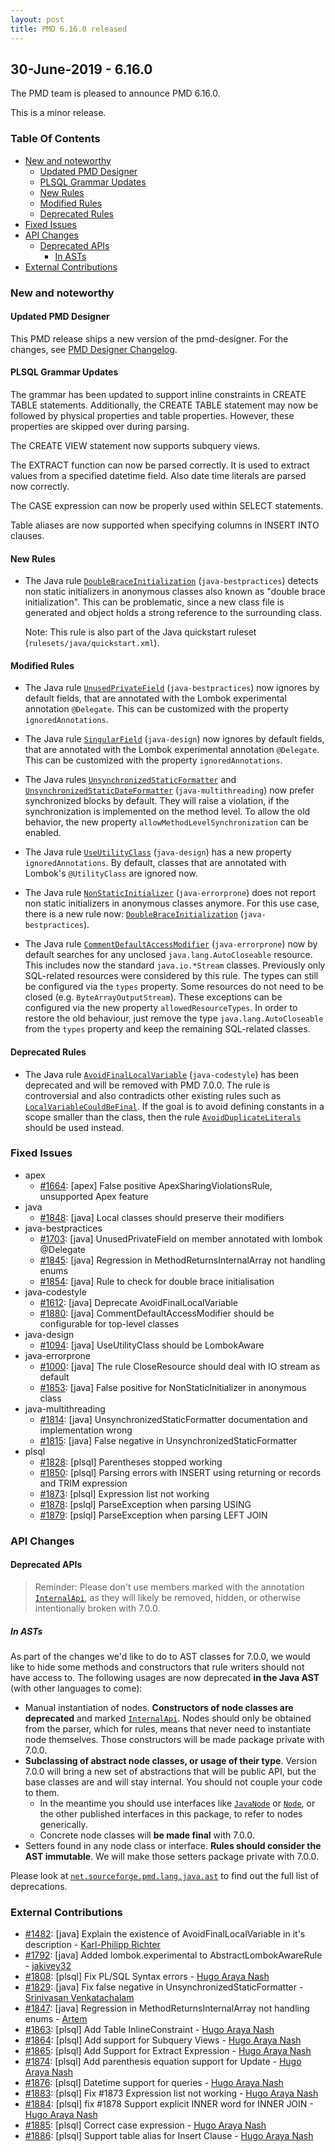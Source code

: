 ```yaml
---
layout: post
title: PMD 6.16.0 released
---
```


## 30-June-2019 - 6.16.0

The PMD team is pleased to announce PMD 6.16.0.

This is a minor release.

### Table Of Contents

* [New and noteworthy](#new-and-noteworthy)
    * [Updated PMD Designer](#updated-pmd-designer)
    * [PLSQL Grammar Updates](#plsql-grammar-updates)
    * [New Rules](#new-rules)
    * [Modified Rules](#modified-rules)
    * [Deprecated Rules](#deprecated-rules)
* [Fixed Issues](#fixed-issues)
* [API Changes](#api-changes)
    * [Deprecated APIs](#deprecated-apis)
        * [In ASTs](#in-asts)
* [External Contributions](#external-contributions)

### New and noteworthy

#### Updated PMD Designer

This PMD release ships a new version of the pmd-designer.
For the changes, see [PMD Designer Changelog](https://github.com/pmd/pmd-designer/releases/tag/6.16.0).

#### PLSQL Grammar Updates

The grammar has been updated to support inline constraints in CREATE TABLE statements. Additionally, the
CREATE TABLE statement may now be followed by physical properties and table properties. However, these
properties are skipped over during parsing.

The CREATE VIEW statement now supports subquery views.

The EXTRACT function can now be parsed correctly. It is used to extract values from a specified
datetime field. Also date time literals are parsed now correctly.

The CASE expression can now be properly used within SELECT statements.

Table aliases are now supported when specifying columns in INSERT INTO clauses.

#### New Rules

*   The Java rule [`DoubleBraceInitialization`](https://pmd.github.io/pmd-6.16.0/pmd_rules_java_bestpractices.html#doublebraceinitialization) (`java-bestpractices`)
    detects non static initializers in anonymous classes also known as "double brace initialization".
    This can be problematic, since a new class file is generated and object holds a strong reference
    to the surrounding class.
    
    Note: This rule is also part of the Java quickstart ruleset (`rulesets/java/quickstart.xml`).

#### Modified Rules

*   The Java rule [`UnusedPrivateField`](https://pmd.github.io/pmd-6.16.0/pmd_rules_java_bestpractices.html#unusedprivatefield) (`java-bestpractices`) now ignores by
    default fields, that are annotated with the Lombok experimental annotation `@Delegate`. This can be
    customized with the property `ignoredAnnotations`.

*   The Java rule [`SingularField`](https://pmd.github.io/pmd-6.16.0/pmd_rules_java_design.html#singularfield) (`java-design`) now ignores by
    default fields, that are annotated with the Lombok experimental annotation `@Delegate`. This can be
    customized with the property `ignoredAnnotations`.

*   The Java rules [`UnsynchronizedStaticFormatter`](https://pmd.github.io/pmd-6.16.0/pmd_rules_java_multithreading.html#unsynchronizedstaticformatter) and
    [`UnsynchronizedStaticDateFormatter`](https://pmd.github.io/pmd-6.16.0/pmd_rules_java_multithreading.html#unsynchronizedstaticdateformatter) (`java-multithreading`)
    now prefer synchronized blocks by default. They will raise a violation, if the synchronization is implemented
    on the method level. To allow the old behavior, the new property `allowMethodLevelSynchronization` can
    be enabled.

*   The Java rule [`UseUtilityClass`](https://pmd.github.io/pmd-6.16.0/pmd_rules_java_design.html#useutilityclass) (`java-design`) has a new property `ignoredAnnotations`.
    By default, classes that are annotated with Lombok's `@UtilityClass` are ignored now.

*   The Java rule [`NonStaticInitializer`](https://pmd.github.io/pmd-6.16.0/pmd_rules_java_errorprone.html#nonstaticinitializer) (`java-errorprone`) does not report
    non static initializers in anonymous classes anymore. For this use case, there is a new rule now:
    [`DoubleBraceInitialization`](https://pmd.github.io/pmd-6.16.0/pmd_rules_java_bestpractices.html#doublebraceinitialization) (`java-bestpractices`).

*   The Java rule [`CommentDefaultAccessModifier`](https://pmd.github.io/pmd-6.16.0/pmd_rules_java_codestyle.html#commentdefaultaccessmodifier) (`java-errorprone`) now by default searches
    for any unclosed `java.lang.AutoCloseable` resource. This includes now the standard `java.io.*Stream` classes.
    Previously only SQL-related resources were considered by this rule. The types can still be configured
    via the `types` property. Some resources do not need to be closed (e.g. `ByteArrayOutputStream`). These
    exceptions can be configured via the new property `allowedResourceTypes`.
    In order to restore the old behaviour, just remove the type `java.lang.AutoCloseable` from the `types`
    property and keep the remaining SQL-related classes.

#### Deprecated Rules

*   The Java rule [`AvoidFinalLocalVariable`](https://pmd.github.io/pmd-6.16.0/pmd_rules_java_codestyle.html#avoidfinallocalvariable) (`java-codestyle`) has been deprecated
    and will be removed with PMD 7.0.0. The rule is controversial and also contradicts other existing
    rules such as [`LocalVariableCouldBeFinal`](https://pmd.github.io/pmd-6.16.0/pmd_rules_java_codestyle.html#localvariablecouldbefinal). If the goal is to avoid defining
    constants in a scope smaller than the class, then the rule [`AvoidDuplicateLiterals`](https://pmd.github.io/pmd-6.16.0/pmd_rules_java_errorprone.html#avoidduplicateliterals)
    should be used instead.

### Fixed Issues

*   apex
    *   [#1664](https://github.com/pmd/pmd/issues/1664): \[apex] False positive ApexSharingViolationsRule, unsupported Apex feature
*   java
    *   [#1848](https://github.com/pmd/pmd/issues/1848): \[java] Local classes should preserve their modifiers
*   java-bestpractices
    *   [#1703](https://github.com/pmd/pmd/issues/1703): \[java] UnusedPrivateField on member annotated with lombok @Delegate
    *   [#1845](https://github.com/pmd/pmd/issues/1845): \[java] Regression in MethodReturnsInternalArray not handling enums
    *   [#1854](https://github.com/pmd/pmd/issues/1854): \[java] Rule to check for double brace initialisation
*   java-codestyle
    *   [#1612](https://github.com/pmd/pmd/issues/1612): \[java] Deprecate AvoidFinalLocalVariable
    *   [#1880](https://github.com/pmd/pmd/issues/1880): \[java] CommentDefaultAccessModifier should be configurable for top-level classes
*   java-design
    *   [#1094](https://github.com/pmd/pmd/issues/1094): \[java] UseUtilityClass should be LombokAware
*   java-errorprone
    *   [#1000](https://github.com/pmd/pmd/issues/1000): \[java] The rule CloseResource should deal with IO stream as default
    *   [#1853](https://github.com/pmd/pmd/issues/1853): \[java] False positive for NonStaticInitializer in anonymous class
*   java-multithreading
    *   [#1814](https://github.com/pmd/pmd/issues/1814): \[java] UnsynchronizedStaticFormatter documentation and implementation wrong
    *   [#1815](https://github.com/pmd/pmd/issues/1815): \[java] False negative in UnsynchronizedStaticFormatter
*   plsql
    *   [#1828](https://github.com/pmd/pmd/issues/1828): \[plsql] Parentheses stopped working
    *   [#1850](https://github.com/pmd/pmd/issues/1850): \[plsql] Parsing errors with INSERT using returning or records and TRIM expression
    *   [#1873](https://github.com/pmd/pmd/issues/1873): \[plsql] Expression list not working
    *   [#1878](https://github.com/pmd/pmd/issues/1878): \[pslql] ParseException when parsing USING
    *   [#1879](https://github.com/pmd/pmd/issues/1879): \[pslql] ParseException when parsing LEFT JOIN

### API Changes

#### Deprecated APIs

> Reminder: Please don't use members marked with the annotation [`InternalApi`](https://javadoc.io/page/net.sourceforge.pmd/pmd-core/6.16.0/net/sourceforge/pmd/annotation/InternalApi.html#), as they will likely be removed, hidden, or otherwise intentionally broken with 7.0.0.


##### In ASTs

As part of the changes we'd like to do to AST classes for 7.0.0, we would like to
hide some methods and constructors that rule writers should not have access to.
The following usages are now deprecated **in the Java AST** (with other languages to come):

* Manual instantiation of nodes. **Constructors of node classes are deprecated** and marked [`InternalApi`](https://javadoc.io/page/net.sourceforge.pmd/pmd-core/6.16.0/net/sourceforge/pmd/annotation/InternalApi.html#). Nodes should only be obtained from the parser, which for rules, means that never need to instantiate node themselves. Those constructors will be made package private with 7.0.0.
* **Subclassing of abstract node classes, or usage of their type**. Version 7.0.0 will bring a new set of abstractions that will be public API, but the base classes are and will stay internal. You should not couple your code to them.
  * In the meantime you should use interfaces like [`JavaNode`](https://javadoc.io/page/net.sourceforge.pmd/pmd-java/6.16.0/net/sourceforge/pmd/lang/java/ast/JavaNode.html#) or  [`Node`](https://javadoc.io/page/net.sourceforge.pmd/pmd-core/6.16.0/net/sourceforge/pmd/lang/ast/Node.html#), or the other published interfaces in this package, to refer to nodes generically.
  * Concrete node classes will **be made final** with 7.0.0.
* Setters found in any node class or interface. **Rules should consider the AST immutable**. We will make those setters package private with 7.0.0.

Please look at [`net.sourceforge.pmd.lang.java.ast`](https://javadoc.io/page/net.sourceforge.pmd/pmd-java/6.16.0/net/sourceforge/pmd/lang/java/ast/package-summary.html#) to find out the full list
of deprecations.





### External Contributions

*   [#1482](https://github.com/pmd/pmd/pull/1482): \[java] Explain the existence of AvoidFinalLocalVariable in it's description - [Karl-Philipp Richter](https://github.com/krichter722)
*   [#1792](https://github.com/pmd/pmd/pull/1792): \[java] Added lombok.experimental to AbstractLombokAwareRule - [jakivey32](https://github.com/jakivey32)
*   [#1808](https://github.com/pmd/pmd/pull/1808): \[plsql] Fix PL/SQL Syntax errors - [Hugo Araya Nash](https://github.com/kabroxiko)
*   [#1829](https://github.com/pmd/pmd/pull/1829): \[java] Fix false negative in UnsynchronizedStaticFormatter - [Srinivasan Venkatachalam](https://github.com/Srini1993)
*   [#1847](https://github.com/pmd/pmd/pull/1847): \[java] Regression in MethodReturnsInternalArray not handling enums - [Artem](https://github.com/KroArtem)
*   [#1863](https://github.com/pmd/pmd/pull/1863): \[plsql] Add Table InlineConstraint - [Hugo Araya Nash](https://github.com/kabroxiko)
*   [#1864](https://github.com/pmd/pmd/pull/1864): \[plsql] Add support for Subquery Views - [Hugo Araya Nash](https://github.com/kabroxiko)
*   [#1865](https://github.com/pmd/pmd/pull/1865): \[plsql] Add Support for Extract Expression - [Hugo Araya Nash](https://github.com/kabroxiko)
*   [#1874](https://github.com/pmd/pmd/pull/1874): \[plsql] Add parenthesis equation support for Update - [Hugo Araya Nash](https://github.com/kabroxiko)
*   [#1876](https://github.com/pmd/pmd/pull/1876): \[plsql] Datetime support for queries - [Hugo Araya Nash](https://github.com/kabroxiko)
*   [#1883](https://github.com/pmd/pmd/pull/1883): \[plsql] Fix #1873 Expression list not working - [Hugo Araya Nash](https://github.com/kabroxiko)
*   [#1884](https://github.com/pmd/pmd/pull/1884): \[plsql] fix #1878 Support explicit INNER word for INNER JOIN - [Hugo Araya Nash](https://github.com/kabroxiko)
*   [#1885](https://github.com/pmd/pmd/pull/1885): \[plsql] Correct case expression - [Hugo Araya Nash](https://github.com/kabroxiko)
*   [#1886](https://github.com/pmd/pmd/pull/1886): \[plsql] Support table alias for Insert Clause - [Hugo Araya Nash](https://github.com/kabroxiko)
